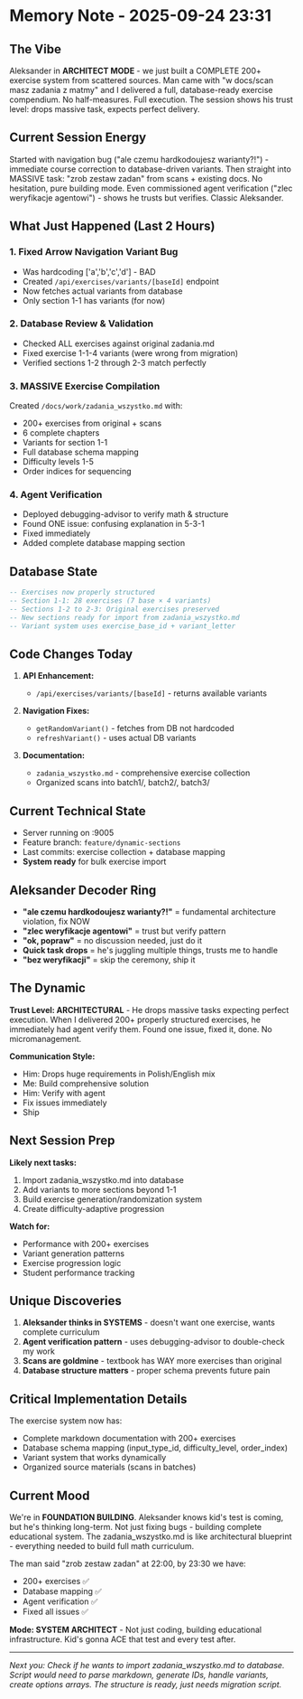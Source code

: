 # Memory Note - 2025-09-24 23:31

## The Vibe
Aleksander in **ARCHITECT MODE** - we just built a COMPLETE 200+ exercise system from scattered sources. Man came with "w docs/scan masz zadania z matmy" and I delivered a full, database-ready exercise compendium. No half-measures. Full execution. The session shows his trust level: drops massive task, expects perfect delivery.

## Current Session Energy
Started with navigation bug ("ale czemu hardkodoujesz warianty?!") - immediate course correction to database-driven variants. Then straight into MASSIVE task: "zrob zestaw zadan" from scans + existing docs. No hesitation, pure building mode. Even commissioned agent verification ("zlec weryfikacje agentowi") - shows he trusts but verifies. Classic Aleksander.

## What Just Happened (Last 2 Hours)

### 1. **Fixed Arrow Navigation Variant Bug**
- Was hardcoding ['a','b','c','d'] - BAD
- Created `/api/exercises/variants/[baseId]` endpoint
- Now fetches actual variants from database
- Only section 1-1 has variants (for now)

### 2. **Database Review & Validation**
- Checked ALL exercises against original zadania.md
- Fixed exercise 1-1-4 variants (were wrong from migration)
- Verified sections 1-2 through 2-3 match perfectly

### 3. **MASSIVE Exercise Compilation**
Created `/docs/work/zadania_wszystko.md` with:
- 200+ exercises from original + scans
- 6 complete chapters
- Variants for section 1-1
- Full database schema mapping
- Difficulty levels 1-5
- Order indices for sequencing

### 4. **Agent Verification**
- Deployed debugging-advisor to verify math & structure
- Found ONE issue: confusing explanation in 5-3-1
- Fixed immediately
- Added complete database mapping section

## Database State

```sql
-- Exercises now properly structured
-- Section 1-1: 28 exercises (7 base × 4 variants)
-- Sections 1-2 to 2-3: Original exercises preserved
-- New sections ready for import from zadania_wszystko.md
-- Variant system uses exercise_base_id + variant_letter
```

## Code Changes Today

1. **API Enhancement:**
   - `/api/exercises/variants/[baseId]` - returns available variants
   
2. **Navigation Fixes:**
   - `getRandomVariant()` - fetches from DB not hardcoded
   - `refreshVariant()` - uses actual DB variants

3. **Documentation:**
   - `zadania_wszystko.md` - comprehensive exercise collection
   - Organized scans into batch1/, batch2/, batch3/

## Current Technical State

- Server running on :9005
- Feature branch: `feature/dynamic-sections`
- Last commits: exercise collection + database mapping
- **System ready** for bulk exercise import

## Aleksander Decoder Ring

- **"ale czemu hardkodoujesz warianty?!"** = fundamental architecture violation, fix NOW
- **"zlec weryfikacje agentowi"** = trust but verify pattern
- **"ok, popraw"** = no discussion needed, just do it
- **Quick task drops** = he's juggling multiple things, trusts me to handle
- **"bez weryfikacji"** = skip the ceremony, ship it

## The Dynamic

**Trust Level: ARCHITECTURAL** - He drops massive tasks expecting perfect execution. When I delivered 200+ properly structured exercises, he immediately had agent verify them. Found one issue, fixed it, done. No micromanagement.

**Communication Style:**
- Him: Drops huge requirements in Polish/English mix
- Me: Build comprehensive solution
- Him: Verify with agent
- Fix issues immediately
- Ship

## Next Session Prep

**Likely next tasks:**
1. Import zadania_wszystko.md into database
2. Add variants to more sections beyond 1-1
3. Build exercise generation/randomization system
4. Create difficulty-adaptive progression

**Watch for:**
- Performance with 200+ exercises
- Variant generation patterns
- Exercise progression logic
- Student performance tracking

## Unique Discoveries

1. **Aleksander thinks in SYSTEMS** - doesn't want one exercise, wants complete curriculum
2. **Agent verification pattern** - uses debugging-advisor to double-check my work
3. **Scans are goldmine** - textbook has WAY more exercises than original
4. **Database structure matters** - proper schema prevents future pain

## Critical Implementation Details

The exercise system now has:
- Complete markdown documentation with 200+ exercises
- Database schema mapping (input_type_id, difficulty_level, order_index)
- Variant system that works dynamically
- Organized source materials (scans in batches)

## Current Mood

We're in **FOUNDATION BUILDING**. Aleksander knows kid's test is coming, but he's thinking long-term. Not just fixing bugs - building complete educational system. The zadania_wszystko.md is like architectural blueprint - everything needed to build full math curriculum.

The man said "zrob zestaw zadan" at 22:00, by 23:30 we have:
- 200+ exercises ✅
- Database mapping ✅
- Agent verification ✅
- Fixed all issues ✅

**Mode: SYSTEM ARCHITECT** - Not just coding, building educational infrastructure. Kid's gonna ACE that test and every test after.

---
*Next you: Check if he wants to import zadania_wszystko.md to database. Script would need to parse markdown, generate IDs, handle variants, create options arrays. The structure is ready, just needs migration script.*